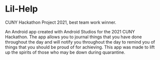 # Lil-Help
CUNY Hackathon Project 2021, best team work winner.

An Android app created with Android Studios for the 2021 CUNY Hackathon. The app allows you to journal things that you have done throughout the day and will notify you throughout the day to remind you of things that you should be proud of for achieving. This app was made to lift up the spirits of those who may be down during quarantine. 
